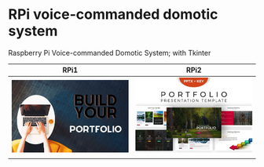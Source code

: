 # RPi voice-commanded domotic system

Raspberry Pi Voice-commanded Domotic System; with Tkinter

| RPi1   | RPi2   |
|----|----|
| ![](img/port1.jpg) | ![](img/port2.jpg) |

